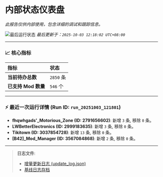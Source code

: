 # 内部状态仪表盘

*此报告仅供内部使用，包含详细的调试和跟踪信息。*

![最后运行状态](https://img.shields.io/badge/Last%20Run-Success-green)
*最后更新于：`2025-10-03 12:18:02 UTC+08:00`*

---

### 📈 **核心指标**

| 指标 | 状态 |
| :--- | :--- |
| **当前待办总数** | ``2850`` 条 |
| **已支持 Mod 数量** | ``546`` 个 |

---

### ⚡ **最近一次运行详情 (Run ID: ``run_20251003_121801``)**

*   **fhqwhgads'_Motorious_Zone (ID: 2791656602)**: 新增 `3` 条, 移除 `0` 条。
*   **LWBetterElectronics (ID: 2999183635)**: 新增 `3` 条, 移除 `0` 条。
*   **Tikitown (ID: 3037854728)**: 新增 `13` 条, 移除 `0` 条。
*   **[B42]_Mod_Manager (ID: 3567084868)**: 新增 `2` 条, 移除 `0` 条。

---

> **日志文件**:
> *   [增量更新日志 (update_log.json)](../data/logs/update_log.json)
> *   [基线日志存档](../data/logs/archive/)
